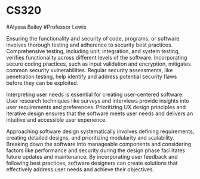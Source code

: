 # CS320
#Alyssa Bailey
#Professor Lewis

Ensuring the functionality and security of code, programs, or software involves thorough testing and adherence to security best practices. Comprehensive testing, including unit, integration, and system testing, verifies functionality across different levels of the software. Incorporating secure coding practices, such as input validation and encryption, mitigates common security vulnerabilities. Regular security assessments, like penetration testing, help identify and address potential security flaws before they can be exploited.

Interpreting user needs is essential for creating user-centered software. User research techniques like surveys and interviews provide insights into user requirements and preferences. Prioritizing UX design principles and iterative design ensures that the software meets user needs and delivers an intuitive and accessible user experience.

Approaching software design systematically involves defining requirements, creating detailed designs, and prioritizing modularity and scalability. Breaking down the software into manageable components and considering factors like performance and security during the design phase facilitates future updates and maintenance. By incorporating user feedback and following best practices, software designers can create solutions that effectively address user needs and achieve their objectives.
